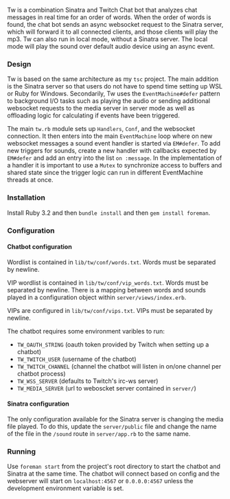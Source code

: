 Tw is a combination Sinatra and Twitch Chat bot that analyzes chat messages in real time for an order of words. When the order of words is found, the chat bot sends an async websocket request to the Sinatra server, which will forward it to all connected clients, and those clients will play the mp3. Tw can also run in local mode, without a Sinatra server. The local mode will play the sound over default audio device using an async event.

### Design

Tw is based on the same architecture as my `tsc` project. The main addition is the Sinatra server so that users do not have to spend time setting up WSL or Ruby for Windows. Secondarily, Tw uses the `EventMachine#defer` pattern to background I/O tasks such as playing the audio or sending additional websocket requests to the media server in server mode as well as offloading logic for calculating if events have been triggered.

The main `tw.rb` module sets up `Handlers`, `Conf`, and the websocket connection. It then enters into the main `EventMachine` loop where on new websocket messages a sound event handler is started via `EM#defer`. To add new triggers for sounds, create a new handler with callbacks expected by `EM#defer` and add an entry into the list `on :message`. In the implementation of a handler it is important to use a `Mutex` to synchronize access to buffers and shared state since the trigger logic can run in different EventMachine threads at once.

### Installation

Install Ruby 3.2 and then `bundle install` and then `gem install foreman`.

### Configuration

#### Chatbot configuration

Wordlist is contained in `lib/tw/conf/words.txt`. Words must be separated by newline.

VIP wordlist is contained in `lib/tw/conf/vip_words.txt`. Words must be separated by newline. There is a mapping between words and sounds played in a configuration object within `server/views/index.erb`.

VIPs are configured in `lib/tw/conf/vips.txt`. VIPs must be separated by newline.

The chatbot requires some environment varibles to run:
* `TW_OAUTH_STRING` (oauth token provided by Twitch when setting up a chatbot)
* `TW_TWITCH_USER` (username of the chatbot)
* `TW_TWITCH_CHANNEL` (channel the chatbot will listen in on/one channel per chatbot process)
* `TW_WSS_SERVER` (defaults to Twitch's irc-ws server)
* `TW_MEDIA_SERVER` (url to weboscket server contained in `server/`)

#### Sinatra configuration

The only configuration available for the Sinatra server is changing the media file played. To do this, update the `server/public` file and change the name of the file in the `/sound` route in `server/app.rb` to the same name.


### Running

Use `foreman start` from the project's root directory to start the chatbot and Sinatra at the same time. The chatbot will connect based on config and the webserver will start on `localhost:4567` or `0.0.0.0:4567` unless the development environment variable is set.

